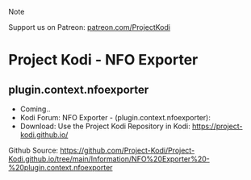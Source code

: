 
> [!NOTE]
> Support us on Patreon: <a href="https://patreon.com/ProjectKodi">patreon.com/ProjectKodi</a>

# Project Kodi - NFO Exporter 
## plugin.context.nfoexporter

<p align="left">
<ul>
    <li>Coming..</li>
    <li>Kodi Forum: NFO Exporter - (plugin.context.nfoexporter):</li>
    <li>Download: Use the Project Kodi Repository in Kodi: <a href="https://project-kodi.github.io/">https://project-kodi.github.io/</a></li>
  </ul>
  </p>

Github Source: <a href="https://github.com/Project-Kodi/Project-Kodi.github.io/tree/main/Information/NFO%20Exporter%20-%20plugin.context.nfoexporter">https://github.com/Project-Kodi/Project-Kodi.github.io/tree/main/Information/NFO%20Exporter%20-%20plugin.context.nfoexporter</a>
  
